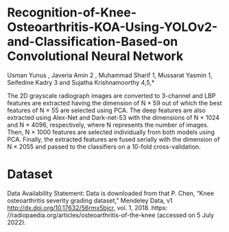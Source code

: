 # Recognition-of-Knee-Osteoarthritis-KOA-Using-YOLOv2-and-Classification-Based-on Convolutional Neural Network
Usman Yunus  , Javeria Amin 2	, Muhammad Sharif 1, Mussarat Yasmin 1, Seifedine Kadry 3  and Sujatha Krishnamoorthy 4,5,*

The 2D grayscale radiograph images are converted to 3-channel and LBP features are extracted having the dimension of N × 59 out of which the best features of N × 55 are selected using PCA. The deep features are also extracted using Alex-Net and Dark-net-53 with the dimensions of N × 1024 and N × 4096, respectively, where N represents the number of images. Then, N × 1000 features are selected individually from both models using PCA. Finally, the extracted features are fused serially with the dimension of N × 2055 and passed to the classifiers on a 10-fold cross-validation.


# Dataset
Data Availability Statement: Data is downloaded from that P. Chen, “Knee osteoarthritis severity grading dataset,” Mendeley Data, v1 http://dx.doi.org/10.17632/56rmx5bjcr, vol. 1, 2018. https: //radiopaedia.org/articles/osteoarthritis-of-the-knee (accessed on 5 July 2022).


    
    



   

    


    

